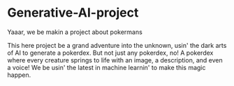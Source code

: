 # Generative-AI-project

Yaaar, we be makin a project about pokermans

This here project be a grand adventure into the unknown, usin' the dark arts of AI to generate a pokerdex. But not just any pokerdex, no! A pokerdex where every creature springs to life with an image, a description, and even a voice! We be usin' the latest in machine learnin' to make this magic happen.
